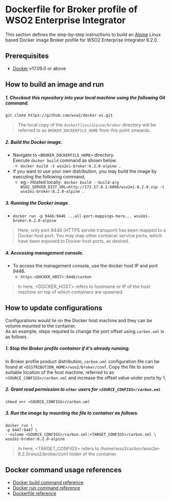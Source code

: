 # Dockerfile for Broker profile of WSO2 Enterprise Integrator #
This section defines the step-by-step instructions to build an [Alpine](https://hub.docker.com/_/alpine/) Linux based Docker image
Broker profile for WSO2 Enterprise Integrator 6.2.0.

## Prerequisites

* [Docker](https://www.docker.com/get-docker) v17.09.0 or above


## How to build an image and run
##### 1. Checkout this repository into your local machine using the following Git command.
```
git clone https://github.com/wso2/docker-ei.git
```

>The local copy of the `dockerfiles/alpine/broker` directory will be referred to as `BROKER_DOCKERFILE_HOME` from this point onwards.

##### 2. Build the Docker image.
- Navigate to `<BROKER_DOCKERFILE_HOME>` directory. <br>
  Execute `docker build` command as shown below.
    + `docker build -t wso2ei-broker:6.2.0-alpine .`
- If you want to use your own distribution, you may build the image by executing the following command,
    + eg:- Hosted locally:` docker build --build-arg WSO2_SERVER_DIST_URL=http://172.17.0.1:8000/wso2ei-6.2.0.zip -t wso2ei-broker:6.2.0-alpine .`

##### 3. Running the Docker image.
- `docker run -p 9446:9446 ...all-port-mappings-here... wso2ei-broker:6.2.0-alpine`
>Here, only port 9446 (HTTPS servlet transport) has been mapped to a Docker host port.
You may map other container service ports, which have been exposed to Docker host ports, as desired.

##### 4. Accessing management console.
- To access the management console, use the docker host IP and port 9446.
    + `https:<DOCKER_HOST>:9446/carbon`

>In here, <DOCKER_HOST> refers to hostname or IP of the host machine on top of which containers are spawned.


## How to update configurations
Configurations would lie on the Docker host machine and they can be volume mounted to the container. <br>
As an example, steps required to change the port offset using `carbon.xml` is as follows.

##### 1. Stop the Broker profile container if it's already running.
In Broker profile product distribution, `carbon.xml` configuration file can be found at `<DISTRIBUTION_HOME>/wso2/broker/conf`.
Copy the file to some suitable location of the host machine, referred to as `<SOURCE_CONFIGS>/carbon.xml` and increase
the offset value under ports by 1.

##### 2. Grant read permission to `other` users for `<SOURCE_CONFIGS>/carbon.xml`
```
chmod o+r <SOURCE_CONFIGS>/carbon.xml
```

##### 3. Run the image by mounting the file to container as follows.
```
docker run \
-p 9447:9447 \
--volume <SOURCE_CONFIGS>/carbon.xml:<TARGET_CONFIGS>/carbon.xml \
wso2ei-broker:6.2.0-alpine
```

>In here, <TARGET_CONFIGS> refers to /home/wso2carbon/wso2ei-6.2.0/wso2/broker/conf folder of the container.


## Docker command usage references

* [Docker build command reference](https://docs.docker.com/engine/reference/commandline/build/)
* [Docker run command reference](https://docs.docker.com/engine/reference/run/)
* [Dockerfile reference](https://docs.docker.com/engine/reference/builder/)